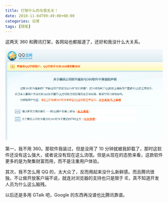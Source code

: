```yaml
---
title: 打架什么的与我无关！
date: 2010-11-04T09:49:00+08:00
categories: 日常
tags: [随笔]
---
```


这两天 360 和腾讯打架，各网站也都报道了，还好和我没什么大关系。

![](/uploads/2010/11/360vsqq.jpg)<!--more-->

第一，我不用 360。那软件我装过，但是没用了 10 分钟就被我卸载了，那时这软件还没有这么强大，或者说没有现在这么流氓。但是从现在的态势来看，这款软件更多的是为聚集财富而用，而不是注重用户体验。

其次，我不怎么用 QQ 的，太大众了，反而用起来没什么新鲜感。而且腾讯很独，不让做开放客户端不说，就连对浏览器的支持也只是限于 IE，真不知道开发人员为什么这么脑残。

以后还是多用 GTalk 吧，Google 的东西再没谱也比腾讯靠谱。
